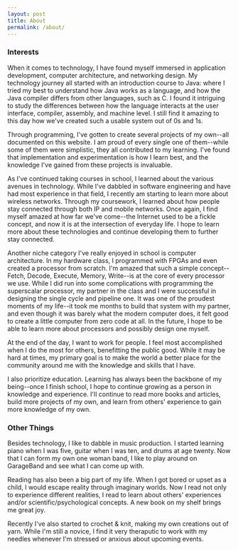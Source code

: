 ```yaml
---
layout: post
title: About
permalink: /about/
---
```


### Interests
When it comes to technology, I have found myself immersed in application development, computer architecture, and networking design. My technology journey all started with an introduction course to Java: where I tried my best to understand how Java works as a language, and how the Java compiler differs from other languages, such as C. I found it intriguing to study the differences between how the language interacts at the user interface, compiler, assembly, and machine level. I still find it amazing to this day how we've created such a usable system out of 0s and 1s. 

Through programming, I've gotten to create several projects of my own--all documented on this website. I am proud of every single one of them--while some of them were simplistic, they all contributed to my learning. I've found that implementation and experimentation is how I learn best, and the knowledge I've gained from these projects is invaluable.

As I've continued taking courses in school, I learned about the various avenues in technology. While I've dabbled in software engineering and have had most experience in that field, I recently am starting to learn more about wireless networks. Through my coursework, I learned about how people stay connected through both IP and mobile networks. Once again, I find myself amazed at how far we've come--the Internet used to be a fickle concept, and now it is at the intersection of everyday life. I hope to learn more about these technologies and continue developing them to further stay connected. 

Another niche category I've really enjoyed in school is computer architecture. In my hardware class, I programmed with FPGAs and even created a processor from scratch. I'm amazed that such a simple concept--Fetch, Decode, Execute, Memory, Write--is at the core of every processor we use. While I did run into some complications with programming the superscalar processor, my partner in the class and I were successful in designing the single cycle and pipeline one. It was one of the proudest moments of my life--it took me months to build that system with my partner, and even though it was barely what the modern computer does, it felt good to create a little computer from zero code at all. In the future, I hope to be able to learn more about processors and possibly design one myself.

At the end of the day, I want to work for people. I feel most accomplished when I do the most for others, benefitting the public good. While it may be hard at times, my primary goal is to make the world a better place for the community around me with the knowledge and skills that I have. 

I also prioritize education. Learning has always been the backbone of my being--once I finish school, I hope to continue growing as a person in knowledge and experience. I'll continue to read more books and articles, build more projects of my own, and learn from others' experience to gain more knowledge of my own.

### Other Things
Besides technology, I like to dabble in music production. I started learning piano when I was five, guitar when I was ten, and drums at age twenty. Now that I can form my own one woman band, I like to play around on GarageBand and see what I can come up with. 

Reading has also been a big part of my life. When I got bored or upset as a child, I would escape reality through imaginary worlds. Now I read not only to experience different realities, I read to learn about others' experiences and/or scientific/psychological concepts. A new book on my shelf brings me great joy.

Recently I've also started to crochet & knit, making my own creations out of yarn. While I'm still a novice, I find it very theraputic to work with my needles whenever I'm stressed or anxious about upcoming events.
